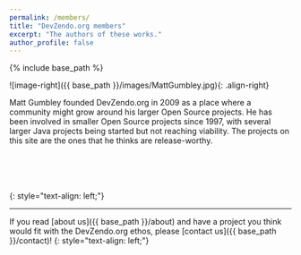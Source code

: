 ```yaml
---
permalink: /members/
title: "DevZendo.org members"
excerpt: "The authors of these works."
author_profile: false
---
```


{% include base_path %}


![image-right]({{ base_path }}/images/MattGumbley.jpg){: .align-right}

Matt Gumbley founded DevZendo.org in 2009 as a place where a community might grow around his larger Open Source projects. He has been involved in smaller Open Source projects since 1997, with several larger Java projects being started but not reaching viability. The projects on this site are the ones that he thinks are release-worthy.


<br>
<br>
<br>
<br>
{: style="text-align: left;"}

---

If you read [about us]({{ base_path }}/about) and have a project you think would fit with the DevZendo.org ethos, please [contact us]({{ base_path }}/contact)!
{: style="text-align: left;"}


